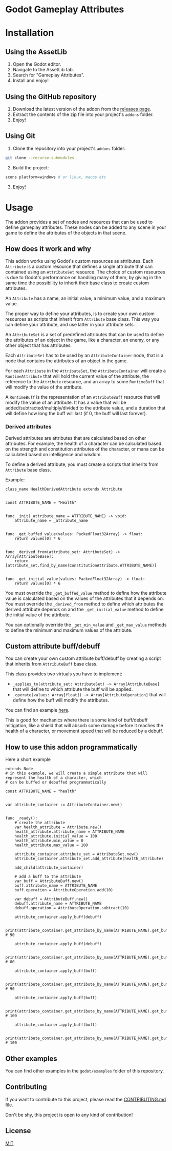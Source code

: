 Godot Gameplay Attributes
=========================

# Installation

## Using the AssetLib

1. Open the Godot editor.
2. Navigate to the AssetLib tab.
3. Search for "Gameplay Attributes".
4. Install and enjoy!

## Using the GitHub repository

1. Download the latest version of the addon from the [releases page](https://github.com/OctoD/godot_gameplay_attributes/releases).
2. Extract the contents of the zip file into your project's `addons` folder.
3. Enjoy!

## Using Git

1. Clone the repository into your project's `addons` folder:

```bash
git clone --recurse-submodules
```

2. Build the project:

```bash
scons platform=windows # or linux, macos etc
```
3. Enjoy!

# Usage

The addon provides a set of nodes and resources that can be used to define gameplay attributes. These nodes can be added to any scene in your game to define the attributes of the objects in that scene.

## How does it work and why

This addon works using Godot's custom resources as attributes. Each `Attribute` is a custom resource that defines a single attribute that can contained using an `AttributeSet` resource. The choice of custom resources is due to Godot's performance on handling many of them, by giving in the same time the possibility to inherit their base class to create custom attributes.

An `Attribute` has a name, an initial value, a minimum value, and a maximum value.

The proper way to define your attributes, is to create your own custom resources as scripts that inherit from `Attribute` base class. This way you can define your attribute, and use latter in your attribute sets.

An `AttributeSet` is a set of predefined attributes that can be used to define the attributes of an object in the game, like a character, an enemy, or any other object that has attributes.

Each `AttributeSet` has to be used by an `AttributeContainer` node, that is a node that contains the attributes of an object in the game. 

For each `Attribute` in the `AttributeSet`, the `AttributeContainer` will create a `RuntimeAttribute` that will hold the current value of the attribute, the reference to the `Attribute` resource, and an array to some `RuntimeBuff` that will modify the value of the attribute.

A `RuntimeBuff` is the representation of an `AttributeBuff` resource that will modify the value of an attribute. It has a value that will be added/subtracted/multiply/divided to the attribute value, and a duration that will define how long the buff will last (if 0, the buff will last forever).

### Derived attributes

Derived attributes are attributes that are calculated based on other attributes. For example, the health of a character can be calculated based on the strength and constitution attributes of the character, or mana can be calculated based on intelligence and wisdom.

To define a derived attribute, you must create a scripts that inherits from `Attribute` base class. 

Example:

```gdscript
class_name HealthDerivedAttribute extends Attribute


const ATTRIBUTE_NAME = "Health"


func _init(_attribute_name = ATTRIBUTE_NAME) -> void:
	attribute_name = _attribute_name


func _get_buffed_value(values: PackedFloat32Array) -> float:
	return values[0] * 6


func _derived_from(attribute_set: AttributeSet) -> Array[AttributeBase]:
	return [attribute_set.find_by_name(ConstitutionAttribute.ATTRIBUTE_NAME)]
	
	
func _get_initial_value(values: PackedFloat32Array) -> float:
	return values[0] * 6
```

You must override the `_get_buffed_value` method to define how the attribute value is calculated based on the values of the attributes that it depends on. You must override the `_derived_from` method to define which attributes the derived attribute depends on and the `_get_initial_value` method to define the initial value of the attribute.

You can optionally override the `_get_min_value` and `_get_max_value` methods to define the minimum and maximum values of the attribute. 

## Custom attribute buff/debuff

You can create your own custom attribute buff/debuff by creating a script that inherits from `AttributeBuff` base class.

This class provides two virtuals you have to implement: 

- `_applies_to(attribute_set: AttributeSet) -> Array[AttributeBase]` that will define to which attribute the buff will be applied.
- `_operate(values: Array[float]) -> Array[AttributeOperation]` that will define how the buff will modify the attributes.

You can find an example [here](godot\examples\attribute_buffs_programmatic_operations\buffs\damage_to_health_and_armor.gd).

This is good for mechanics where there is some kind of buff/debuff mitigation, like a shield that will absorb some damage before it reaches the health of a character, or movement speed that will be reduced by a debuff.

## How to use this addon programmatically

Here a short example

```gdscript
extends Node
# in this example, we will create a simple attribute that will represent the health of a character, which
# can be buffed or debuffed programmatically

const ATTRIBUTE_NAME = "health"


var attribute_container := AttributeContainer.new() 


func _ready():
	# create the attribute
	var health_attribute = Attribute.new()
	health_attribute.attribute_name = ATTRIBUTE_NAME
	health_attribute.initial_value = 100
	health_attribute.min_value = 0
	health_attribute.max_value = 100

	attribute_container.attribute_set = AttributeSet.new()
	attribute_container.attribute_set.add_attribute(health_attribute)

	add_child(attribute_container)

	# add a buff to the attribute
	var buff = AttributeBuff.new()
	buff.attribute_name = ATTRIBUTE_NAME
	buff.operation = AttributeOperation.add(10)
	
	var debuff = AttributeBuff.new()
	debuff.attribute_name = ATTRIBUTE_NAME
	debuff.operation = AttributeOperation.subtract(10)

	attribute_container.apply_buff(debuff)

	print(attribute_container.get_attribute_by_name(ATTRIBUTE_NAME).get_buffed_value()) # 90

	attribute_container.apply_buff(debuff)

	print(attribute_container.get_attribute_by_name(ATTRIBUTE_NAME).get_buffed_value()) # 80

	attribute_container.apply_buff(buff)

	print(attribute_container.get_attribute_by_name(ATTRIBUTE_NAME).get_buffed_value()) # 90

	attribute_container.apply_buff(buff)

	print(attribute_container.get_attribute_by_name(ATTRIBUTE_NAME).get_buffed_value()) # 100

	attribute_container.apply_buff(buff)

	print(attribute_container.get_attribute_by_name(ATTRIBUTE_NAME).get_buffed_value()) # 100
```

## Other examples

You can find other examples in the `godot/examples` folder of this repository.

## Contributing

If you want to contribute to this project, please read the [CONTRIBUTING.md](CONTRIBUTING.md) file.

Don't be shy, this project is open to any kind of contribution!

## License

[MIT](LICENSE)